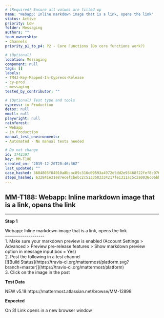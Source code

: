 ```yaml
---
# (Required) Ensure all values are filled up
name: "Webapp: Inline markdown image that is a link, opens the link"
status: Active
priority: Low
folder: Messaging
authors: ""
team_ownership: 
- Channels
priority_p1_to_p4: P2 - Core Functions (Do core functions work?)

# (Optional)
location: Messaging
component: null
tags: []
labels: 
- TM4J-Key-Mapped-In-Cypress-Release
- cy-prod
- messaging
tested_by_contributor: ""

# (Optional) Test type and tools
cypress: in Production
detox: null
mmctl: null
playwright: null
rainforest: 
- Webapp
- in Production
manual_test_environments: 
- Automated - No manual tests needed

# Do not change
id: 3742397
key: MM-T188
created_on: "2019-12-20T20:46:36Z"
last_updated: ""
case_hashed: 3684805f04010a8bcac89c316c09593a4972e5dd2e93468f22fef8c9768c4d5711123673070e76babd1ad1a3bd61f9d3
steps_hashed: 632841e31e87ecefcbebc2c5133503334217fe1311ac5c2a0036c06bbdc697d8c7a39e2502ad64a6a2b04f90e9a94514
---
```


<!-- (Auto-generated) Based on frontmatter's "key" and "name" -->

## MM-T188: Webapp: Inline markdown image that is a link, opens the link

---

**Step 1**

Webapp: Inline markdown image that is a link, opens the link\
\--------------------\
1\. Make sure your markdown preview is enabled (Account Settings > Advanced > Preview pre-release features > Show markdown preview option in message input box = Yes)\
2\. Post the following in a test channel\
\[!\[Build Status]\(https\://travis-ci.org/mattermost/platform.svg?branch=master)]\(https\://travis-ci.org/mattermost/platform)\
3\. Click on the image in the post

**Test Data**

NEW v5.18 https\://mattermost.atlassian.net/browse/MM-12898

**Expected**

On 3) Link opens in a new browser window

